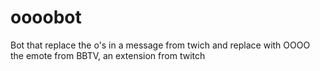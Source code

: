 # oooobot
Bot that replace the o's in a message from twich and replace with OOOO the emote from BBTV, an extension from twitch

